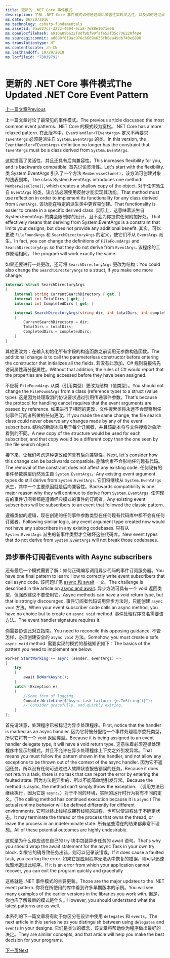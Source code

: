 ```yaml
---
title: 更新的 .NET Core 事件模式
description: 了解 .NET Core 事件模式如何通过向后兼容性实现灵活性，以及如何通过异步订阅服务器实现安全事件处理。
ms.date: 06/20/2016
ms.technology: csharp-fundamentals
ms.assetid: 9aa627c3-3222-4094-9ca8-7e88e1071e06
ms.openlocfilehash: a916a09b622f8df9bf99fafe52f35c706220f484
ms.sourcegitcommit: ad800f019ac976cb669e635fb0ea49db740e6890
ms.translationtype: HT
ms.contentlocale: zh-CN
ms.lasthandoff: 10/29/2019
ms.locfileid: "73039792"
---
```

# <a name="the-updated-net-core-event-pattern"></a><span data-ttu-id="a3718-103">更新的 .NET Core 事件模式</span><span class="sxs-lookup"><span data-stu-id="a3718-103">The Updated .NET Core Event Pattern</span></span>

[<span data-ttu-id="a3718-104">上一篇文章</span><span class="sxs-lookup"><span data-stu-id="a3718-104">Previous</span></span>](event-pattern.md)

<span data-ttu-id="a3718-105">上一篇文章讨论了最常见的事件模式。</span><span class="sxs-lookup"><span data-stu-id="a3718-105">The previous article discussed the most common event patterns.</span></span> <span data-ttu-id="a3718-106">.NET Core 的模式较为宽松。</span><span class="sxs-lookup"><span data-stu-id="a3718-106">.NET Core has a more relaxed pattern.</span></span> <span data-ttu-id="a3718-107">在此版本中，`EventHandler<TEventArgs>` 定义不再要求 `TEventArgs` 必须是派生自 `System.EventArgs` 的类。</span><span class="sxs-lookup"><span data-stu-id="a3718-107">In this version, the `EventHandler<TEventArgs>` definition no longer has the constraint that `TEventArgs` must be a class derived from `System.EventArgs`.</span></span>

<span data-ttu-id="a3718-108">这就提高了灵活性，并且还具有后向兼容性。</span><span class="sxs-lookup"><span data-stu-id="a3718-108">This increases flexibility for you, and is backwards compatible.</span></span> <span data-ttu-id="a3718-109">首先讨论灵活性。</span><span class="sxs-lookup"><span data-stu-id="a3718-109">Let's start with the flexibility.</span></span> <span data-ttu-id="a3718-110">类 System.EventArgs 引入了一个方法 `MemberwiseClone()`，该方法可创建对象的浅表副本。</span><span class="sxs-lookup"><span data-stu-id="a3718-110">The class System.EventArgs introduces one method: `MemberwiseClone()`, which creates a shallow copy of the object.</span></span>
<span data-ttu-id="a3718-111">对于任何派生自 `EventArgs` 的类，该方法必须使用反射才能实现其功能。</span><span class="sxs-lookup"><span data-stu-id="a3718-111">That method must use reflection in order to implement its functionality for any class derived from `EventArgs`.</span></span> <span data-ttu-id="a3718-112">该功能在特定的派生类中更容易创建。</span><span class="sxs-lookup"><span data-stu-id="a3718-112">That functionality is easier to create in a specific derived class.</span></span> <span data-ttu-id="a3718-113">实际上，这意味着派生自 System.EventArgs 的类会限制你的设计，且不会为你提供任何附加好处。</span><span class="sxs-lookup"><span data-stu-id="a3718-113">That effectively means that deriving from System.EventArgs is a constraint that limits your designs, but does not provide any additional benefit.</span></span>
<span data-ttu-id="a3718-114">其实，可以更改 `FileFoundArgs` 和 `SearchDirectoryArgs` 的定义，使它们不从 `EventArgs` 派生。</span><span class="sxs-lookup"><span data-stu-id="a3718-114">In fact, you can change the definitions of `FileFoundArgs` and `SearchDirectoryArgs` so that they do not derive from `EventArgs`.</span></span>
<span data-ttu-id="a3718-115">该程序的工作原理相同。</span><span class="sxs-lookup"><span data-stu-id="a3718-115">The program will work exactly the same.</span></span>

<span data-ttu-id="a3718-116">如果还要进行一处更改，还可将 `SearchDirectoryArgs` 更改为结构：</span><span class="sxs-lookup"><span data-stu-id="a3718-116">You could also change the `SearchDirectoryArgs` to a struct, if you make one more change:</span></span>

```csharp
internal struct SearchDirectoryArgs
{
    internal string CurrentSearchDirectory { get; }
    internal int TotalDirs { get; }
    internal int CompletedDirs { get; }

    internal SearchDirectoryArgs(string dir, int totalDirs, int completedDirs) : this()
    {
        CurrentSearchDirectory = dir;
        TotalDirs = totalDirs;
        CompletedDirs = completedDirs;
    }
}
```

<span data-ttu-id="a3718-117">其他更改为：在输入初始化所有字段的构造函数之前调用无参数构造函数。</span><span class="sxs-lookup"><span data-stu-id="a3718-117">The additional change is to call the parameterless constructor before entering the constructor that initializes all the fields.</span></span> <span data-ttu-id="a3718-118">若没有此添加，C# 规则将报告先访问属性再分配属性。</span><span class="sxs-lookup"><span data-stu-id="a3718-118">Without that addition, the rules of C# would report that the properties are being accessed before they have been assigned.</span></span>

<span data-ttu-id="a3718-119">不应将 `FileFoundArgs` 从类（引用类型）更改为结构（值类型）。</span><span class="sxs-lookup"><span data-stu-id="a3718-119">You should not change the `FileFoundArgs` from a class (reference type) to a struct (value type).</span></span> <span data-ttu-id="a3718-120">这是因为处理取消的协议要求通过引用传递事件参数。</span><span class="sxs-lookup"><span data-stu-id="a3718-120">That's because the protocol for handling cancel requires that the event arguments are passed by reference.</span></span> <span data-ttu-id="a3718-121">如果进行了相同的更改，文件搜索类将永远不会观察到任何事件订阅者所做的任何更改。</span><span class="sxs-lookup"><span data-stu-id="a3718-121">If you made the same change, the file search class could never observe any changes made by any of the event subscribers.</span></span> <span data-ttu-id="a3718-122">结构的新副本将用于每个订阅者，并且该副本将与文件搜索对象所看到的不同。</span><span class="sxs-lookup"><span data-stu-id="a3718-122">A new copy of the structure would be used for each subscriber, and that copy would be a different copy than the one seen by the file search object.</span></span>

<span data-ttu-id="a3718-123">接下来，让我们考虑这种更改如何具有后向兼容性。</span><span class="sxs-lookup"><span data-stu-id="a3718-123">Next, let's consider how this change can be backwards compatible.</span></span>
<span data-ttu-id="a3718-124">删除约束不会影响任何现有代码。</span><span class="sxs-lookup"><span data-stu-id="a3718-124">The removal of the constraint does not affect any existing code.</span></span> <span data-ttu-id="a3718-125">任何现有的事件参数类型仍然派生自 `System.EventArgs`。</span><span class="sxs-lookup"><span data-stu-id="a3718-125">Any existing event argument types do still derive from `System.EventArgs`.</span></span>
<span data-ttu-id="a3718-126">它们将继续从 `System.EventArgs` 派生，其中一个主要原因就是后向兼容性。</span><span class="sxs-lookup"><span data-stu-id="a3718-126">Backwards compatibility is one major reason why they will continue to derive from `System.EventArgs`.</span></span> <span data-ttu-id="a3718-127">任何现有的事件订阅者都是遵循经典模式的事件的订阅者。</span><span class="sxs-lookup"><span data-stu-id="a3718-127">Any existing event subscribers will be subscribers to an event that followed the classic pattern.</span></span>

<span data-ttu-id="a3718-128">遵循类似的逻辑，现在创建的任何事件参数类型在任何现有代码库中都不会有任何订阅者。</span><span class="sxs-lookup"><span data-stu-id="a3718-128">Following similar logic, any event argument type created now would not have any subscribers in any existing codebases.</span></span> <span data-ttu-id="a3718-129">只有从 `System.EventArgs` 派生的新事件类型才会破坏这些代码库。</span><span class="sxs-lookup"><span data-stu-id="a3718-129">New event types that do not derive from `System.EventArgs` will not break those codebases.</span></span>

## <a name="events-with-async-subscribers"></a><span data-ttu-id="a3718-130">异步事件订阅者</span><span class="sxs-lookup"><span data-stu-id="a3718-130">Events with Async subscribers</span></span>

<span data-ttu-id="a3718-131">还有最后一个模式需要了解：如何正确编写调用异步代码的事件订阅服务器。</span><span class="sxs-lookup"><span data-stu-id="a3718-131">You have one final pattern to learn: How to correctly write event subscribers that call async code.</span></span> <span data-ttu-id="a3718-132">该问题详见 [async 和 await](async.md) 一文。</span><span class="sxs-lookup"><span data-stu-id="a3718-132">The challenge is described in the article on [async and await](async.md).</span></span> <span data-ttu-id="a3718-133">异步方法可具有一个 void 返回类型，但强烈建议不要使用它。</span><span class="sxs-lookup"><span data-stu-id="a3718-133">Async methods can have a void return type, but that is strongly discouraged.</span></span> <span data-ttu-id="a3718-134">事件订阅者代码调用异步方法时，只能创建 `async void` 方法。</span><span class="sxs-lookup"><span data-stu-id="a3718-134">When your event subscriber code calls an async method, you have no choice but to create an `async void` method.</span></span> <span data-ttu-id="a3718-135">事件处理程序签名需要该方法。</span><span class="sxs-lookup"><span data-stu-id="a3718-135">The event handler signature requires it.</span></span>

<span data-ttu-id="a3718-136">你需要协调此对立指南。</span><span class="sxs-lookup"><span data-stu-id="a3718-136">You need to reconcile this opposing guidance.</span></span> <span data-ttu-id="a3718-137">不管怎样，必须创建安全的 `async void` 方法。</span><span class="sxs-lookup"><span data-stu-id="a3718-137">Somehow, you must create a safe `async void` method.</span></span> <span data-ttu-id="a3718-138">需要实现的模式的基础知识如下：</span><span class="sxs-lookup"><span data-stu-id="a3718-138">The basics of the pattern you need to implement are below:</span></span>

```csharp
worker.StartWorking += async (sender, eventArgs) =>
{
    try 
    {
        await DoWorkAsync();
    }
    catch (Exception e)
    {
        //Some form of logging.
        Console.WriteLine($"Async task failure: {e.ToString()}");
        // Consider gracefully, and quickly exiting.
    }
};
```

<span data-ttu-id="a3718-139">首先请注意，处理程序已被标记为异步处理程序。</span><span class="sxs-lookup"><span data-stu-id="a3718-139">First, notice that the handler is marked as an async handler.</span></span> <span data-ttu-id="a3718-140">因为它将被分配给一个事件处理程序委托类型，所以它将有一个 void 返回类型。</span><span class="sxs-lookup"><span data-stu-id="a3718-140">Because it is being assigned to an event handler delegate type, it will have a void return type.</span></span> <span data-ttu-id="a3718-141">这意味着必须遵循处理程序中显示的模式，并且不允许在异步处理程序上下文之外引发异常。</span><span class="sxs-lookup"><span data-stu-id="a3718-141">That means you must follow the pattern shown in the handler, and not allow any exceptions to be thrown out of the context of the async handler.</span></span> <span data-ttu-id="a3718-142">因为它不返回任务，所以没有任何可通过进入故障状态报告错误的任务。</span><span class="sxs-lookup"><span data-stu-id="a3718-142">Because it does not return a task, there is no task that can report the error by entering the faulted state.</span></span> <span data-ttu-id="a3718-143">因为方法是异步的，所以不能简单地引发异常。</span><span class="sxs-lookup"><span data-stu-id="a3718-143">Because the method is async, the method can't simply throw the exception.</span></span> <span data-ttu-id="a3718-144">（调用方法已继续执行，因为它是 `async`。）对于不同的环境，实际的运行时行为将有不同的定义。</span><span class="sxs-lookup"><span data-stu-id="a3718-144">(The calling method has continued execution because it is `async`.) The actual runtime behavior will be defined differently for different environments.</span></span> <span data-ttu-id="a3718-145">它可以终止线程或拥有线程的进程，也可以使进程处于不确定状态。</span><span class="sxs-lookup"><span data-stu-id="a3718-145">It may terminate the thread or the process that owns the thread, or leave the process in an indeterminate state.</span></span> <span data-ttu-id="a3718-146">所有这些潜在的结果都非常不理想。</span><span class="sxs-lookup"><span data-stu-id="a3718-146">All of these potential outcomes are highly undesirable.</span></span>

<span data-ttu-id="a3718-147">这就是为什么你应该在自己的 try 块中包装异步任务的 await 语句。</span><span class="sxs-lookup"><span data-stu-id="a3718-147">That's why you should wrap the await statement for the async Task in your own try block.</span></span> <span data-ttu-id="a3718-148">如果它的确导致任务出错，则可以记录该错误。</span><span class="sxs-lookup"><span data-stu-id="a3718-148">If it does cause a faulted task, you can log the error.</span></span> <span data-ttu-id="a3718-149">如果它是应用程序无法从中恢复的错误，则可以迅速优雅地退出此程序。</span><span class="sxs-lookup"><span data-stu-id="a3718-149">If it is an error from which your application cannot recover, you can exit the program quickly and gracefully</span></span>

<span data-ttu-id="a3718-150">这些就是 .NET 事件模式的主要更新。</span><span class="sxs-lookup"><span data-stu-id="a3718-150">Those are the major updates to the .NET event pattern.</span></span> <span data-ttu-id="a3718-151">你将在所使用的库中看到许多早期版本的示例。</span><span class="sxs-lookup"><span data-stu-id="a3718-151">You will see many examples of the earlier versions in the libraries you work with.</span></span> <span data-ttu-id="a3718-152">但是，你也应了解最新的模式是什么。</span><span class="sxs-lookup"><span data-stu-id="a3718-152">However, you should understand what the latest patterns are as well.</span></span>

<span data-ttu-id="a3718-153">本系列的下一篇文章将有助于你区分在设计中使用 `delegates` 和 `events`。</span><span class="sxs-lookup"><span data-stu-id="a3718-153">The next article in this series helps you distinguish between using `delegates` and `events` in your designs.</span></span> <span data-ttu-id="a3718-154">它们是类似的概念，该文章将帮助你为程序做出最好的决定。</span><span class="sxs-lookup"><span data-stu-id="a3718-154">They are similar concepts, and that article will help you make the best decision for your programs.</span></span>

[<span data-ttu-id="a3718-155">下一页</span><span class="sxs-lookup"><span data-stu-id="a3718-155">Next</span></span>](distinguish-delegates-events.md)
